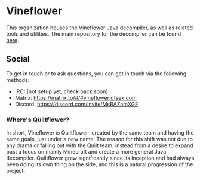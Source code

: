 # Vineflower

This organization houses the Vineflower Java decompiler, as well as related tools and utilities. The main repository for the decompiler can be found [here](https://github.com/Vineflower/vineflower).

## Social

To get in touch or to ask questions, you can get in touch via the following methods:

- IRC: [not setup yet, check back soon]
- Matrix: https://matrix.to/#/#vineflower:dfsek.com
- Discord: https://discord.com/invite/MsBAZamXGF

### Where's Quiltflower?

In short, Vineflower *is* Quiltflower- created by the same team and having the same goals, just under a new name. The reason for this shift was not due to any drama or falling out with the Quilt team, instead from a desire to expand past a focus on mainly Minecraft and create a more general Java decompiler. Quiltflower grew significantly since its inception and had always been doing its own thing on the side, and this is a natural progression of the project.
